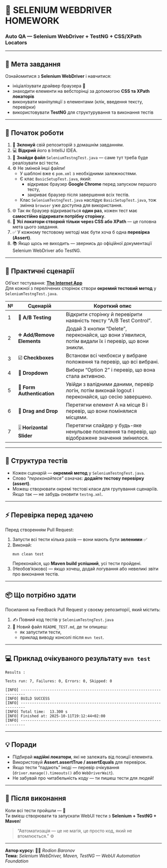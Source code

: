 # 🚀 SELENIUM WEBDRIVER HOMEWORK
### Auto QA — Selenium WebDriver + TestNG + CSS/XPath Locators

---

## 🎯 Мета завдання

Ознайомитися з **Selenium WebDriver** і навчитися:
- ініціалізувати драйвер браузера 🧩
- знаходити елементи на вебсторінці за допомогою **CSS та XPath локаторів**
- виконувати маніпуляції з елементами (клік, введення тексту, перевірки)
- використовувати **TestNG** для структурування та виконання тестів

---

## 🧰 Початок роботи

1. 🔽 **Зклонуй** свій репозиторій з домашнім завданням.
2. 💻 **Відкрий** його в IntelliJ IDEA.
3. 📄 **Знайди файл** `SeleniumTestngTest.java` — саме тут треба буде реалізувати всі тести.
4. ⚙️ Не змінюй інші файли!
    - У шаблоні вже є `pom.xml` з необхідними залежностями.
    - Є клас `BasicSetupTest.java`, який:
        - відкриває браузер **Google Chrome** перед запуском першого тесту,
        - закриває браузер після завершення всіх тестів.
    - Клас `SeleniumTestngTest.java` наслідує `BasicSetupTest.java`, тож змінна `browser` уже доступна для використання.
5. 🌐 Так як браузер відкривається **один раз**, кожен тест має **самостійно відкривати потрібну сторінку**.
6. 🧭 **Усі локатори створюй тільки через CSS або XPath** — це головна мета цього завдання.
7. ✅ У кожному тестовому методі має бути хоча б одна **перевірка (Assert)**.
8. 📚 Якщо щось не виходить — звернись до офіційної документації Selenium WebDriver або TestNG.

---

## 🧪 Практичні сценарії

Об’єкт тестування: [**The Internet App**](https://the-internet.herokuapp.com/)  
Для кожної з перелічених сторінок створи **окремий тестовий метод** у `SeleniumTestngTest.java`.

| № | Сценарій | Короткий опис |
|---|-----------|---------------|
| 1 | 🧾 **A/B Testing** | Відкрити сторінку й перевірити наявність тексту “A/B Test Control”. |
| 2 | ➕ **Add/Remove Elements** | Додай 3 кнопки “Delete”, переконайся, що вони з’явилися, потім видали їх і перевір, що вони зникли. |
| 3 | ☑️ **Checkboxes** | Встанови всі чекбокси у вибране положення та перевір, що всі вибрані. |
| 4 | 🔽 **Dropdown** | Вибери “Option 2” і перевір, що вона стала активною. |
| 5 | 🔐 **Form Authentication** | Увійди з валідними даними, перевір логін, потім виконай logout і переконайся, що сесію завершено. |
| 6 | 🧲 **Drag and Drop** | Перетягни елемент A на місце B і перевір, що вони помінялися місцями. |
| 7 | 🎚️ **Horizontal Slider** | Перетягни слайдер у будь-яке ненульове положення та перевір, що відображене значення змінилося. |

---

## 🧩 Структура тестів

- Кожен сценарій — **окремий метод** у `SeleniumTestngTest.java`.
- Слово *"переконайтеся"* означає: **додайте тестову перевірку (assert)**.
- Можеш створювати окремі тестові класи для групування сценаріїв.  
  Якщо так — не забудь оновити `testng.xml`.

---

## ⚡ Перевірка перед здачею

Перед створенням Pull Request:
1. Запусти всі тести кілька разів — вони мають бути **зеленими** ✅
2. Виконай:
   ```bash
   mvn clean test
   ```
   Переконайся, що **Maven build успішний**, усі тести пройдені.
3. (Необов’язково) — якщо хочеш, додай логування або невеликі звіти про виконання тестів.

---

## 📦 Що потрібно здати

Посилання на Feedback Pull Request у своєму репозиторії, який містить:
1. ✍️ Повний код тестів у `SeleniumTestngTest.java`
2. 📝 Новий файл `README_TEST.md`, де ти опишеш:
    - як запустити тести,
    - приклад виводу консолі після `mvn test`.

---

## 💻 Приклад очікуваного результату `mvn test`

```shell
Results :

Tests run: 7, Failures: 0, Errors: 0, Skipped: 0

[INFO] ------------------------------------------------------------------------
[INFO] BUILD SUCCESS
[INFO] ------------------------------------------------------------------------
[INFO] Total time:  13.300 s
[INFO] Finished at: 2025-10-11T19:12:44+02:00
[INFO] ------------------------------------------------------------------------
```

---

## 💡 Поради
- Підбирай **надійні локатори**, які не залежать від позиції елемента.
- Використовуй **Assert.assertTrue / assertEquals** для перевірок.
- Якщо тести “падають” іноді — перевір очікування (`driver.manage().timeouts()` або `WebDriverWait`).
- Не забувай про читабельність коду — ти пишеш тести для людей!

---

## 🏁 Після виконання

Коли всі тести пройшли — 🎉  
Ти вмієш створювати та запускати WebUI тести з **Selenium + TestNG + Maven**!

> “Автоматизація — це не магія, це просто код, який не втомлюється.” ⚙️

---

**Автор курсу:** 👨‍🏫 *Rodion Baronov*  
**Тема:** *Selenium WebDriver, Maven, TestNG — WebUI Automation Foundation*
